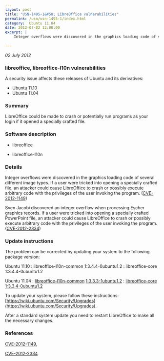 ```yaml
---
layout: post
title: "USN-1495-1&#58; LibreOffice vulnerabilities"
permalink: /usn/usn-1495-1/index.html
category:  Ubuntu 11.04
date: 2012-07-02 12:00:00
excerpt: |
    Integer overflows were discovered in the graphics loading code of several different image types. If a user were tricked into opening a specially crafted file, an attacker could cause LibreOffice to crash or possibly execute arbitrary code with the privileges of the user invoking the program. ([CVE-2012-1149](http://people.ubuntu.com/~ubuntu-security/cve/CVE-2012-1149))
    
--- 
```

 
 

*02 July 2012*

### libreoffice, libreoffice-l10n vulnerabilities

A security issue affects these releases of Ubuntu and its derivatives:

* Ubuntu 11.10
* Ubuntu 11.04

### Summary

LibreOffice could be made to crash or potentially run programs as your login if it opened a specially crafted file.

### Software description

* libreoffice 

* libreoffice-l10n 

### Details

Integer overflows were discovered in the graphics loading code of several different image types. If a user were tricked into opening a specially crafted file, an attacker could cause LibreOffice to crash or possibly execute arbitrary code with the privileges of the user invoking the program. ([CVE-2012-1149](http://people.ubuntu.com/~ubuntu-security/cve/CVE-2012-1149))

Sven Jacobi discovered an integer overflow when processing Escher graphics records. If a user were tricked into opening a specially crafted PowerPoint file, an attacker could cause LibreOffice to crash or possibly execute arbitrary code with the privileges of the user invoking the program. ([CVE-2012-2334](http://people.ubuntu.com/~ubuntu-security/cve/CVE-2012-2334)) 

### Update instructions

The problem can be corrected by updating your system to the following package version:

Ubuntu 11.10
 : libreoffice-l10n-common <span>1:3.4.4-0ubuntu1.2</span>
 : libreoffice-core <span>1:3.4.4-0ubuntu1.2</span>

Ubuntu 11.04
 : [libreoffice-l10n-common](https://launchpad.net/ubuntu/+source/libreoffice-l10n) <span> [1:3.3.3-1ubuntu1.2](https://launchpad.net/ubuntu/+source/libreoffice-l10n/1:3.3.3-1ubuntu1.2) </span> 
 : [libreoffice-core](https://launchpad.net/ubuntu/+source/libreoffice) <span> [1:3.3.4-0ubuntu1.2](https://launchpad.net/ubuntu/+source/libreoffice/1:3.3.4-0ubuntu1.2) </span> 

To update your system, please follow these instructions: [https://wiki.ubuntu.com/Security/Upgrades](https://wiki.ubuntu.com/Security/Upgrades).

After a standard system update you need to restart LibreOffice to make all the necessary changes. 

### References

 
 [CVE-2012-1149](http://people.ubuntu.com/~ubuntu-security/cve/CVE-2012-1149), 

 [CVE-2012-2334](http://people.ubuntu.com/~ubuntu-security/cve/CVE-2012-2334)
 

